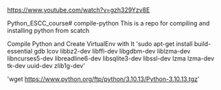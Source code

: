 https://www.youtube.com/watch?v=gzh329Yzv8E

Python_ESCC_course# compile-python
This is a repo for compiling and installing python from scatch

Compile Python and Create VirtualEnv with It
'sudo apt-get install build-essential gdb lcov libbz2-dev libffi-dev libgdbm-dev liblzma-dev libncurses5-dev libreadline6-dev libsqlite3-dev libssl-dev lzma lzma-dev tk-dev uuid-dev zlib1g-dev'

'wget https://www.python.org/ftp/python/3.10.13/Python-3.10.13.tgz'